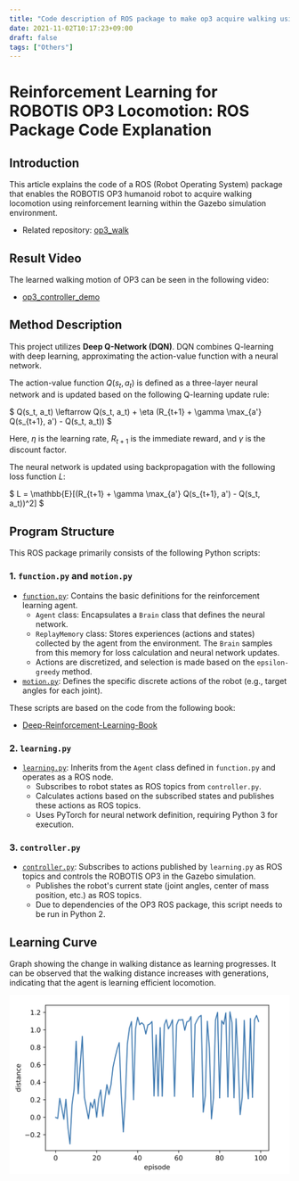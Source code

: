 ```yaml
---
title: "Code description of ROS package to make op3 acquire walking using reinforcement learning"
date: 2021-11-02T10:17:23+09:00
draft: false
tags: ["Others"] 
---
```

<!--more-->
# Reinforcement Learning for ROBOTIS OP3 Locomotion: ROS Package Code Explanation

## Introduction
This article explains the code of a ROS (Robot Operating System) package that enables the ROBOTIS OP3 humanoid robot to acquire walking locomotion using reinforcement learning within the Gazebo simulation environment.

-   Related repository: [op3_walk](https://github.com/yuhi-sa/op3_walk)

## Result Video

The learned walking motion of OP3 can be seen in the following video:

-   [op3_controller_demo](https://github.com/yuhi-sa/op3_walk/blob/main/docs/op3_controller_demo.mp4)

## Method Description

This project utilizes **Deep Q-Network (DQN)**. DQN combines Q-learning with deep learning, approximating the action-value function with a neural network.

The action-value function $Q(s_t, a_t)$ is defined as a three-layer neural network and is updated based on the following Q-learning update rule:

$ Q(s_t, a_t) \leftarrow Q(s_t, a_t) + \eta (R_{t+1} + \gamma \max_{a'} Q(s_{t+1}, a') - Q(s_t, a_t)) $

Here, $\eta$ is the learning rate, $R_{t+1}$ is the immediate reward, and $\gamma$ is the discount factor.

The neural network is updated using backpropagation with the following loss function $L$:

$ L = \mathbb{E}[(R_{t+1} + \gamma \max_{a'} Q(s_{t+1}, a') - Q(s_t, a_t))^2] $

## Program Structure

This ROS package primarily consists of the following Python scripts:

### 1. `function.py` and `motion.py`

-   [`function.py`](https://github.com/yuhi-sa/op3_walk/blob/main/scripts/function.py): Contains the basic definitions for the reinforcement learning agent.
    -   `Agent` class: Encapsulates a `Brain` class that defines the neural network.
    -   `ReplayMemory` class: Stores experiences (actions and states) collected by the agent from the environment. The `Brain` samples from this memory for loss calculation and neural network updates.
    -   Actions are discretized, and selection is made based on the `epsilon-greedy` method.
-   [`motion.py`](https://github.com/yuhi-sa/op3_walk/blob/main/scripts/motion.py): Defines the specific discrete actions of the robot (e.g., target angles for each joint).

These scripts are based on the code from the following book:
-   [Deep-Reinforcement-Learning-Book](https://github.com/YutaroOgawa/Deep-Reinforcement-Learning-Book)

### 2. `learning.py`

-   [`learning.py`](https://github.com/yuhi-sa/op3_walk/blob/main/scripts/learning.py): Inherits from the `Agent` class defined in `function.py` and operates as a ROS node.
    -   Subscribes to robot states as ROS topics from `controller.py`.
    -   Calculates actions based on the subscribed states and publishes these actions as ROS topics.
    -   Uses PyTorch for neural network definition, requiring Python 3 for execution.

### 3. `controller.py`

-   [`controller.py`](https://github.com/yuhi-sa/op3_walk/blob/main/scripts/controller.py): Subscribes to actions published by `learning.py` as ROS topics and controls the ROBOTIS OP3 in the Gazebo simulation.
    -   Publishes the robot's current state (joint angles, center of mass position, etc.) as ROS topics.
    -   Due to dependencies of the OP3 ROS package, this script needs to be run in Python 2.

## Learning Curve

Graph showing the change in walking distance as learning progresses. It can be observed that the walking distance increases with generations, indicating that the agent is learning efficient locomotion.

![Walking Distance](https://github.com/yuhi-sa/op3_walk/blob/main/docs/learning.png?raw=true)
